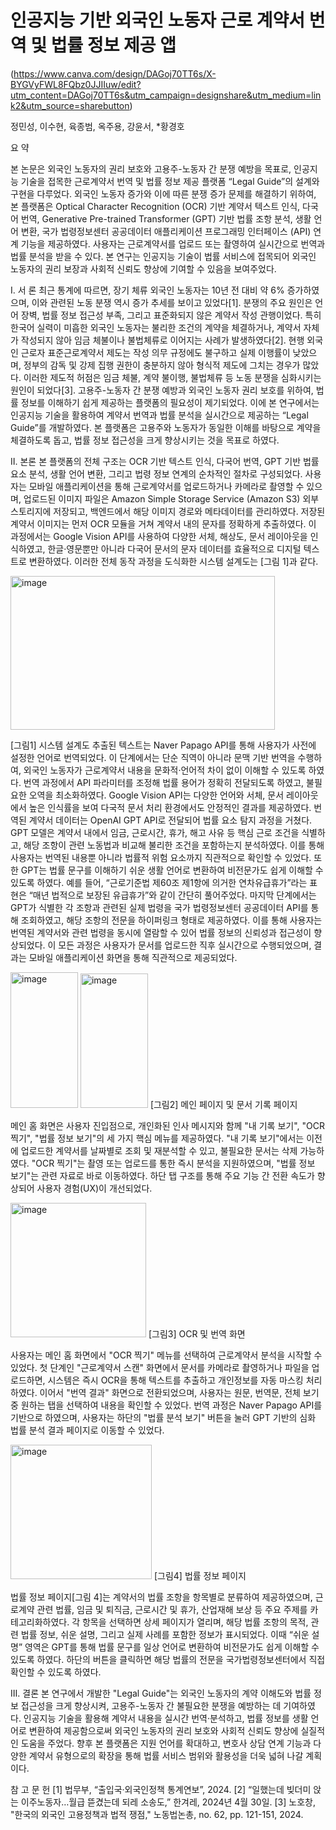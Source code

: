 # 인공지능 기반 외국인 노동자 근로 계약서 번역 및 법률 정보 제공 앱

(https://www.canva.com/design/DAGoj70TT6s/X-BYGVyFWL8FQbz0JJIIuw/edit?utm_content=DAGoj70TT6s&utm_campaign=designshare&utm_medium=link2&utm_source=sharebutton)


정민성, 이수현, 육종범, 옥주용, 강윤서, *황경호

요 약 

 본 논문은 외국인 노동자의 권리 보호와 고용주-노동자 간 분쟁 예방을 목표로, 인공지능 기술을 접목한 근로계약서 번역 및 법률 정보 제공 플랫폼 “Legal Guide”의 설계와 구현을 다루었다. 외국인 노동자 증가와 이에 따른 분쟁 증가 문제를 해결하기 위하여, 본 플랫폼은 Optical Character Recognition (OCR) 기반 계약서 텍스트 인식, 다국어 번역, Generative Pre-trained Transformer (GPT) 기반 법률 조항 분석, 생활 언어 변환, 국가 법령정보센터 공공데이터 애플리케이션 프로그래밍 인터페이스 (API) 연계 기능을 제공하였다. 사용자는 근로계약서를 업로드 또는 촬영하여 실시간으로 번역과 법률 분석을 받을 수 있다. 본 연구는 인공지능 기술이 법률 서비스에 접목되어 외국인 노동자의 권리 보장과 사회적 신뢰도 향상에 기여할 수 있음을 보여주었다.



Ⅰ. 서 론 
최근 통계에 따르면, 장기 체류 외국인 노동자는 10년 전 대비 약 6% 증가하였으며, 이와 관련된 노동 분쟁 역시 증가 추세를 보이고 있었다[1]. 분쟁의 주요 원인은 언어 장벽, 법률 정보 접근성 부족, 그리고 표준화되지 않은 계약서 작성 관행이었다. 특히 한국어 실력이 미흡한 외국인 노동자는 불리한 조건의 계약을 체결하거나, 계약서 자체가 작성되지 않아 임금 체불이나 불법체류로 이어지는 사례가 발생하였다[2]. 현행 외국인 근로자 표준근로계약서 제도는 작성 의무 규정에도 불구하고 실제 이행률이 낮았으며, 정부의 감독 및 강제 집행 권한이 충분하지 않아 형식적 제도에 그치는 경우가 많았다. 이러한 제도적 허점은 임금 체불, 계약 불이행, 불법체류 등 노동 분쟁을 심화시키는 원인이 되었다[3].
고용주-노동자 간 분쟁 예방과 외국인 노동자 권리 보호를 위하여, 법률 정보를 이해하기 쉽게 제공하는 플랫폼의 필요성이 제기되었다. 이에 본 연구에서는 인공지능 기술을 활용하여 계약서 번역과 법률 분석을 실시간으로 제공하는 “Legal Guide”를 개발하였다. 본 플랫폼은 고용주와 노동자가 동일한 이해를 바탕으로 계약을 체결하도록 돕고, 법률 정보 접근성을 크게 향상시키는 것을 목표로 하였다.

Ⅱ. 본론 
본 플랫폼의 전체 구조는 OCR 기반 텍스트 인식, 다국어 번역, GPT 기반 법률 요소 분석, 생활 언어 변환, 그리고 법령 정보 연계의 순차적인 절차로 구성되었다.
사용자는 모바일 애플리케이션을 통해 근로계약서를 업로드하거나 카메라로 촬영할 수 있으며, 업로드된 이미지 파일은 Amazon Simple Storage Service (Amazon S3) 외부 스토리지에 저장되고, 백엔드에서 해당 이미지 경로와 메타데이터를 관리하였다. 저장된 계약서 이미지는 먼저 OCR 모듈을 거쳐 계약서 내의 문자를 정확하게 추출하였다. 이 과정에서는 Google Vision API를 사용하여 다양한 서체, 해상도, 문서 레이아웃을 인식하였고, 한글·영문뿐만 아니라 다국어 문서의 문자 데이터를 효율적으로 디지털 텍스트로 변환하였다. 이러한 전체 동작 과정을 도식화한 시스템 설계도는 [그림 1]과 같다.

<img width="423" height="246" alt="image" src="https://github.com/user-attachments/assets/b4b77ec6-37ce-4456-b385-caa85e8ff45a" />

[그림1] 시스템 설계도
추출된 텍스트는 Naver Papago API를 통해 사용자가 사전에 설정한 언어로 번역되었다. 이 단계에서는 단순 직역이 아니라 문맥 기반 번역을 수행하여, 외국인 노동자가 근로계약서 내용을 문화적·언어적 차이 없이 이해할 수 있도록 하였다. 번역 과정에서 API 파라미터를 조정해 법률 용어가 정확히 전달되도록 하였고, 불필요한 오역을 최소화하였다. Google Vision API는 다양한 언어와 서체, 문서 레이아웃에서 높은 인식률을 보여 다국적 문서 처리 환경에서도 안정적인 결과를 제공하였다.
번역된 계약서 데이터는 OpenAI GPT API로 전달되어 법률 요소 탐지 과정을 거쳤다. GPT 모델은 계약서 내에서 임금, 근로시간, 휴가, 해고 사유 등 핵심 근로 조건을 식별하고, 해당 조항이 관련 노동법과 비교해 불리한 조건을 포함하는지 분석하였다. 이를 통해 사용자는 번역된 내용뿐 아니라 법률적 위험 요소까지 직관적으로 확인할 수 있었다. 또한 GPT는 법률 문구를 이해하기 쉬운 생활 언어로 변환하여 비전문가도 쉽게 이해할 수 있도록 하였다. 예를 들어, “근로기준법 제60조 제1항에 의거한 연차유급휴가”라는 표현은 “매년 법적으로 보장된 유급휴가”와 같이 간단히 풀어주었다.
마지막 단계에서는 GPT가 식별한 각 조항과 관련된 실제 법령을 국가 법령정보센터 공공데이터 API를 통해 조회하였고, 해당 조항의 전문을 하이퍼링크 형태로 제공하였다. 이를 통해 사용자는 번역된 계약서와 관련 법령을 동시에 열람할 수 있어 법률 정보의 신뢰성과 접근성이 향상되었다. 이 모든 과정은 사용자가 문서를 업로드한 직후 실시간으로 수행되었으며, 결과는 모바일 애플리케이션 화면을 통해 직관적으로 제공되었다.

 <img width="108" height="217" alt="image" src="https://github.com/user-attachments/assets/4e9af1ca-5ad0-4039-be77-c5c522675210" /> <img width="108" height="215" alt="image" src="https://github.com/user-attachments/assets/d71adb79-ff73-4fa1-91e0-f2af7ad12110" />
[그림2] 메인 페이지 및 문서 기록 페이지

메인 홈 화면은 사용자 진입점으로, 개인화된 인사 메시지와 함께 "내 기록 보기", "OCR 찍기", "법률 정보 보기"의 세 가지 핵심 메뉴를 제공하였다. "내 기록 보기"에서는 이전에 업로드한 계약서를 날짜별로 조회 및 재분석할 수 있고, 불필요한 문서는 삭제 가능하였다. "OCR 찍기"는 촬영 또는 업로드를 통한 즉시 분석을 지원하였으며, "법률 정보 보기"는 관련 자료로 바로 이동하였다. 하단 탭 구조를 통해 주요 기능 간 전환 속도가 향상되어 사용자 경험(UX)이 개선되었다.

<img width="217" height="215" alt="image" src="https://github.com/user-attachments/assets/bd0a8805-49f0-4ca0-a200-94a9b6af4cfd" />
[그림3] OCR 및 번역 화면

사용자는 메인 홈 화면에서 "OCR 찍기" 메뉴를 선택하여 근로계약서 분석을 시작할 수 있었다. 첫 단계인 "근로계약서 스캔" 화면에서 문서를 카메라로 촬영하거나 파일을 업로드하면, 시스템은 즉시 OCR을 통해 텍스트를 추출하고 개인정보를 자동 마스킹 처리하였다. 이어서 "번역 결과" 화면으로 전환되었으며, 사용자는 원문, 번역문, 전체 보기 중 원하는 탭을 선택하여 내용을 확인할 수 있었다. 번역 과정은 Naver Papago API를 기반으로 하였으며, 사용자는 하단의 "법률 분석 보기" 버튼을 눌러 GPT 기반의 심화 법률 분석 결과 페이지로 이동할 수 있었다.

<img width="226" height="215" alt="image" src="https://github.com/user-attachments/assets/ff11e051-96c2-4ad5-b783-d53c6d003177" />
[그림4] 법률 정보 페이지

법률 정보 페이지[그림 4]는 계약서의 법률 조항을 항목별로 분류하여 제공하였으며, 근로계약 관련 법률, 임금 및 퇴직금, 근로시간 및 휴가, 산업재해 보상 등 주요 주제를 카테고리화하였다. 각 항목을 선택하면 상세 페이지가 열리며, 해당 법률 조항의 목적, 관련 법률 정보, 쉬운 설명, 그리고 실제 사례를 포함한 정보가 표시되었다. 이때 “쉬운 설명” 영역은 GPT를 통해 법률 문구를 일상 언어로 변환하여 비전문가도 쉽게 이해할 수 있도록 하였다. 하단의 버튼을 클릭하면 해당 법률의 전문을 국가법령정보센터에서 직접 확인할 수 있도록 하였다.

Ⅲ. 결론 
본 연구에서 개발한 "Legal Guide"는 외국인 노동자의 계약 이해도와 법률 정보 접근성을 크게 향상시켜, 고용주-노동자 간 불필요한 분쟁을 예방하는 데 기여하였다. 인공지능 기술을 활용해 계약서 내용을 실시간 번역·분석하고, 법률 정보를 생활 언어로 변환하여 제공함으로써 외국인 노동자의 권리 보호와 사회적 신뢰도 향상에 실질적인 도움을 주었다. 향후 본 플랫폼은 지원 언어를 확대하고, 변호사 상담 연계 기능과 다양한 계약서 유형으로의 확장을 통해 법률 서비스 범위와 활용성을 더욱 넓혀 나갈 계획이다.

참 고 문 헌 
[1] 법무부, “출입국·외국인정책 통계연보”, 2024.
[2] “일했는데 빚더미 앉는 이주노동자…월급 뜯겼는데 되레 소송도,” 한겨레, 2024년 4월 30일.
[3] 노호창, "한국의 외국인 고용정책과 법적 쟁점," 노동법논총, no. 62, pp. 121-151, 2024.
